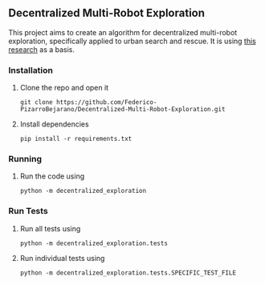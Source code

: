 ## Decentralized Multi-Robot Exploration
This project aims to create an algorithm for decentralized multi-robot exploration, specifically applied to urban search and rescue. It is using [this research](https://www.researchgate.net/publication/235642260_Distributed_Value_Functions_for_Multi-Robot_Exploration_a_Position_Paper) as a basis. 


### Installation
1. Clone the repo and open it

    `git clone https://github.com/Federico-PizarroBejarano/Decentralized-Multi-Robot-Exploration.git`

2. Install dependencies

    `pip install -r requirements.txt`


### Running
1. Run the code using

    `python -m decentralized_exploration`

### Run Tests
1. Run all tests using 

    `python -m decentralized_exploration.tests`

2. Run individual tests using

    `python -m decentralized_exploration.tests.SPECIFIC_TEST_FILE`
